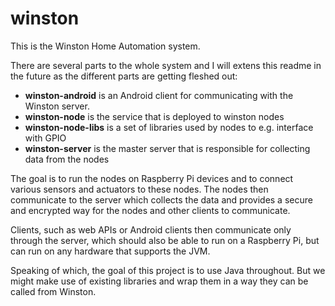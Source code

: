 winston
=======

This is the Winston Home Automation system.

There are several parts to the whole system and I will extens this readme
in the future as the different parts are getting fleshed out:

 * **winston-android** is an Android client for communicating with the Winston server.
 * **winston-node** is the service that is deployed to winston nodes
 * **winston-node-libs** is a set of libraries used by nodes to e.g. interface with GPIO
 * **winston-server** is the master server that is responsible for collecting data from the nodes

The goal is to run the nodes on Raspberry Pi devices and to connect various
sensors and actuators to these nodes. The nodes then communicate to the
server which collects the data and provides a secure and encrypted way
for the nodes and other clients to communicate.

Clients, such as web APIs or Android clients then communicate only through the
server, which should also be able to run on a Raspberry Pi, but can run on any
hardware that supports the JVM.

Speaking of which, the goal of this project is to use Java throughout. But we
might make use of existing libraries and wrap them in a way they can be called
from Winston.
